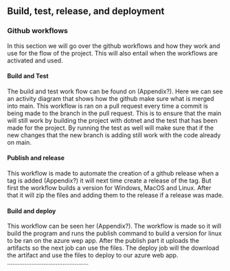 ## Build, test, release, and deployment
<!-- Illustrate with a UML activity diagram how your Chirp! applications are build, tested, released, and deployed. That is, illustrate the flow of activities in your respective GitHub Actions workflows. -->

<!-- Describe briefly the illustration, i.e., how you application is built, tested, released, and deployed. -->
### Github workflows
In this section we will go over the github workflows and how they work and  use for the flow of the project. This will also entail when the workflows are activated and used.
#### Build and Test
The build and test work flow can be found on (Appendix?). Here we can see an activity diagram that shows how the github make sure what is merged into main. This workflow is ran on a pull request every time a commit is being made to the branch in the pull request. This is to ensure that the main will still work by building the project with dotnet and the test that has been made for the project. By running the test as well will make sure that if the new changes that the new branch is adding still work with the code already on main. 
#### Publish and release
This workflow is made to automate the creation of a github release when a tag is added (Appendix?) it will next time create a release of the tag. But first the workflow builds a version for Windows, MacOS and Linux. After that it will zip the files and adding them to the release if a release was made. 
#### Build and deploy
This workflow can be seen her (Appendix?). The workflow is made so it will build the program and runs the publish command to build a version for linux to be ran on the azure wep app. After the publish part it uploads the artifacts so the next job can use the files. The deploy job will the download the artifact and use the files to deploy to our azure web app.
<br>
...............................................
<br>
<!-- Before putting anything into the workflow actions, we create test manually to run on the computer with the "dotnet test" command. There has been created an activity diagram showing this. For most test we try to implement it going how we expect the method or feature to behave, and after we've concluded that it works, we create a test to challenge this method. By example we can look at the Create(CreateCheepDTO)'s tests in the unit tests. <br> -->
<!-- This can be found in the infrastructure tests in the tests for Cheep Repository.  -->
<!-- We start by testing that what we want it to will work, and then we challenge it, by giving it some input that should throw validation exceptions. When we know both of these will pass, we can then move onto the workflows.  -->